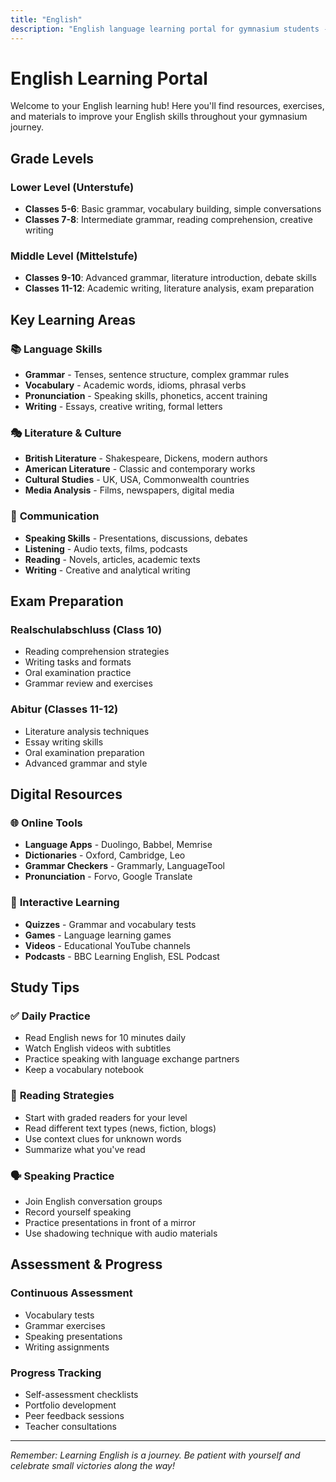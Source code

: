 ```yaml
---
title: "English"
description: "English language learning portal for gymnasium students - Grammar, vocabulary, literature, and communication skills for classes 5-12"
---
```


# English Learning Portal

Welcome to your English learning hub! Here you'll find resources, exercises, and materials to improve your English skills throughout your gymnasium journey.

## Grade Levels

### **Lower Level (Unterstufe)**
- **Classes 5-6**: Basic grammar, vocabulary building, simple conversations
- **Classes 7-8**: Intermediate grammar, reading comprehension, creative writing

### **Middle Level (Mittelstufe)**  
- **Classes 9-10**: Advanced grammar, literature introduction, debate skills
- **Classes 11-12**: Academic writing, literature analysis, exam preparation

## Key Learning Areas

### 📚 **Language Skills**
- **Grammar** - Tenses, sentence structure, complex grammar rules
- **Vocabulary** - Academic words, idioms, phrasal verbs
- **Pronunciation** - Speaking skills, phonetics, accent training
- **Writing** - Essays, creative writing, formal letters

### 🎭 **Literature & Culture**
- **British Literature** - Shakespeare, Dickens, modern authors
- **American Literature** - Classic and contemporary works
- **Cultural Studies** - UK, USA, Commonwealth countries
- **Media Analysis** - Films, newspapers, digital media

### 💬 **Communication**
- **Speaking Skills** - Presentations, discussions, debates
- **Listening** - Audio texts, films, podcasts
- **Reading** - Novels, articles, academic texts
- **Writing** - Creative and analytical writing

## Exam Preparation

### **Realschulabschluss (Class 10)**
- Reading comprehension strategies
- Writing tasks and formats
- Oral examination practice
- Grammar review and exercises

### **Abitur (Classes 11-12)**
- Literature analysis techniques
- Essay writing skills
- Oral examination preparation
- Advanced grammar and style

## Digital Resources

### 🌐 **Online Tools**
- **Language Apps** - Duolingo, Babbel, Memrise
- **Dictionaries** - Oxford, Cambridge, Leo
- **Grammar Checkers** - Grammarly, LanguageTool
- **Pronunciation** - Forvo, Google Translate

### 📱 **Interactive Learning**
- **Quizzes** - Grammar and vocabulary tests
- **Games** - Language learning games
- **Videos** - Educational YouTube channels
- **Podcasts** - BBC Learning English, ESL Podcast

## Study Tips

### ✅ **Daily Practice**
- Read English news for 10 minutes daily
- Watch English videos with subtitles
- Practice speaking with language exchange partners
- Keep a vocabulary notebook

### 📖 **Reading Strategies**
- Start with graded readers for your level
- Read different text types (news, fiction, blogs)
- Use context clues for unknown words
- Summarize what you've read

### 🗣️ **Speaking Practice**
- Join English conversation groups
- Record yourself speaking
- Practice presentations in front of a mirror
- Use shadowing technique with audio materials

## Assessment & Progress

### **Continuous Assessment**
- Vocabulary tests
- Grammar exercises  
- Speaking presentations
- Writing assignments

### **Progress Tracking**
- Self-assessment checklists
- Portfolio development
- Peer feedback sessions
- Teacher consultations

---

*Remember: Learning English is a journey. Be patient with yourself and celebrate small victories along the way!*